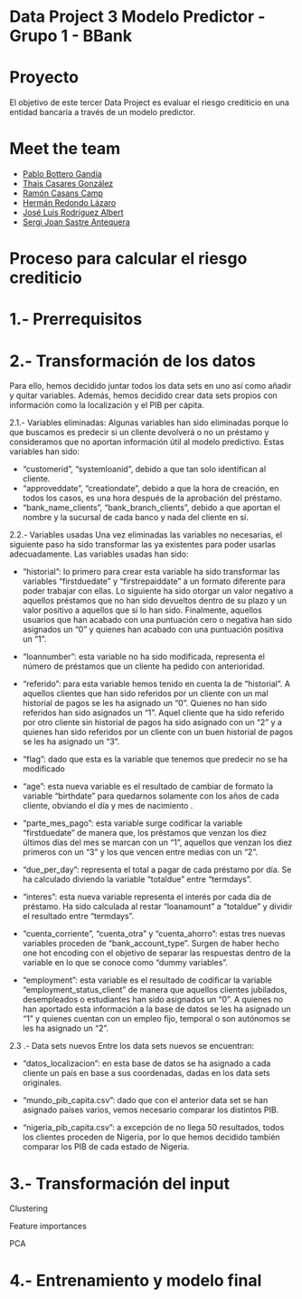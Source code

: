 # Data Project 3 Modelo Predictor - Grupo 1 - BBank

# Proyecto
El objetivo de este tercer Data Project es evaluar el riesgo crediticio en una entidad bancaria a través de un modelo predictor.


# Meet the team

- [Pablo Bottero Gandía](https://github.com/aloa04)
- [Thais Casares González](https://github.com/thais1987)
- [Ramón Casans Camp](https://github.com/racasc)
- [Hermán Redondo Lázaro](https://github.com/Ciarzi)
- [José Luis Rodríguez Albert](https://github.com/joselra98)
- [Sergi Joan Sastre Antequera](https://github.com/sergijoan22)


# Proceso para calcular el riesgo crediticio
# 1.- Prerrequisitos

# 2.- Transformación de los datos
Para ello, hemos decidido juntar todos los data sets en uno así como añadir y quitar variables.
Además, hemos decidido crear data sets propios con información como la localización y el PIB per cápita.

2.1.- Variables eliminadas:
Algunas variables han sido eliminadas porque lo que buscamos es predecir si un cliente devolverá o no un préstamo y consideramos que no aportan información útil al modelo predictivo. 
Estas variables han sido:
- “customerid”, “systemloanid”, debido a que tan solo identifican al cliente.
- “approveddate”, “creationdate”, debido a que la hora de creación, en todos los casos, es una hora después de la aprobación del préstamo.
- “bank_name_clients”, “bank_branch_clients”, debido a que aportan el nombre y la sucursal de cada banco y nada del cliente en sí.

2.2.- Variables usadas
Una vez eliminadas las variables no necesarias, el siguiente paso ha sido transformar las ya existentes para poder usarlas adecuadamente. Las variables usadas han sido:
-	“historial”: lo primero para crear esta variable ha sido transformar las variables “firstduedate” y “firstrepaiddate” a un formato diferente para poder trabajar con ellas. Lo siguiente ha sido otorgar un valor negativo a aquellos préstamos que no han sido devueltos dentro de su plazo y un valor positivo a aquellos que sí lo han sido. Finalmente, aquellos usuarios que han acabado con una puntuación cero o negativa han sido asignados un “0” y quienes han acabado con una puntuación positiva un “1”.

-	“loannumber”: esta variable no ha sido modificada, representa el número de préstamos que un cliente ha pedido con anterioridad.

-	“referido”: para esta variable hemos tenido en cuenta la de “historial”. A aquellos clientes que han sido referidos por un cliente con un mal historial de pagos se les ha asignado un “0”. Quienes no han sido referidos han sido asignados un “1”. Aquel cliente que ha sido referido por otro cliente sin historial de pagos ha sido asignado con un “2” y a quienes han sido referidos por un cliente con un buen historial de pagos se les ha asignado un “3”.

-	“flag”: dado que esta es la variable que tenemos que predecir no se ha modificado

-	“age”: esta nueva variable es el resultado de cambiar de formato la variable “birthdate” para quedarnos solamente con los años de cada cliente, obviando el día y mes de nacimiento .

-	“parte_mes_pago”: esta variable surge codificar la variable “firstduedate” de manera que, los préstamos que venzan los diez últimos días del mes se marcan con un “1”, aquellos que venzan los diez primeros con un “3” y los que vencen entre medias con un “2”.

-	“due_per_day”: representa el total a pagar de cada préstamo por día. Se ha calculado diviendo la variable “totaldue” entre “termdays”.

-	“interes”: esta nueva variable representa el interés por cada día de préstamo. Ha sido calculada al restar “loanamount” a “totaldue” y dividir el resultado entre “termdays”.

-	“cuenta_corriente”, “cuenta_otra” y “cuenta_ahorro”: estas tres nuevas variables proceden de “bank_account_type”. Surgen de haber hecho one hot encoding con el objetivo de separar las respuestas dentro de la variable en lo que se conoce como “dummy variables”.

-	“employment”: esta variable es el resultado de codificar la variable “employment_status_client” de manera que aquellos clientes jubilados, desempleados o estudiantes han sido asignados un “0”. A quienes no han aportado esta información a la base de datos se les ha asignado un “1” y quienes cuentan con un empleo fijo, temporal o son autónomos se les ha asignado un “2”.

2.3 .- Data sets nuevos
Entre los data sets nuevos se encuentran:
-	“datos_localizacion”: en esta base de datos se ha asignado a cada cliente un país en base a sus coordenadas, dadas en los data sets originales.

-	“mundo_pib_capita.csv”: dado que con el anterior data set se han asignado países varios, vemos necesario comparar los distintos PIB.

-	“nigeria_pib_capita.csv”: a excepción de no llega 50 resultados, todos los clientes proceden de Nigeria, por lo que hemos decidido también comparar los PIB de cada estado de Nigeria.

# 3.- Transformación del input
Clustering

Feature importances

PCA
# 4.- Entrenamiento y modelo final


